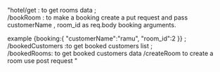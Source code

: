 "hotel/get : to get rooms data  ;  
/bookRoom : to  make a booking create a put request and pass  customerName , room_id as req.body    booking arguments. 

example  {booking:{
"customerName":"ramu",
"room_id":2
}} ;
/bookedCustomers   :to get  booked customers list     ;   
/bookedRooms: to get booked customers data 
/createRoom  to create a room use post request "


